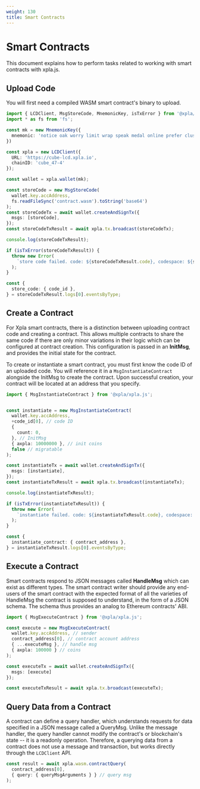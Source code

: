 ```yaml
---
weight: 130
title: Smart Contracts
---
```


# Smart Contracts

This document explains how to perform tasks related to working with smart contracts with xpla.js.

## Upload Code

You will first need a compiled WASM smart contract's binary to upload.

```ts
import { LCDClient, MsgStoreCode, MnemonicKey, isTxError } from '@xpla/xpla.js';
import * as fs from 'fs';

const mk = new MnemonicKey({
  mnemonic: 'notice oak worry limit wrap speak medal online prefer cluster roof addict wrist behave treat actual wasp year salad speed social layer crew genius'
})

const xpla = new LCDClient({
  URL: 'https://cube-lcd.xpla.io',
  chainID: 'cube_47-4'
});

const wallet = xpla.wallet(mk);

const storeCode = new MsgStoreCode(
  wallet.key.accAddress,
  fs.readFileSync('contract.wasm').toString('base64')
);
const storeCodeTx = await wallet.createAndSignTx({
  msgs: [storeCode],
});
const storeCodeTxResult = await xpla.tx.broadcast(storeCodeTx);

console.log(storeCodeTxResult);

if (isTxError(storeCodeTxResult)) {
  throw new Error(
    `store code failed. code: ${storeCodeTxResult.code}, codespace: ${storeCodeTxResult.codespace}, raw_log: ${storeCodeTxResult.raw_log}`
  );
}

const {
  store_code: { code_id },
} = storeCodeTxResult.logs[0].eventsByType;
```

## Create a Contract

For Xpla smart contracts, there is a distinction between uploading contract code and creating a contract. This allows multiple contracts to share the same code if there are only minor variations in their logic which can be configured at contract creation. This configuration is passed in an **InitMsg**, and provides the initial state for the contract.

To create or instantiate a smart contract, you must first know the code ID of an uploaded code. You will reference it in a `MsgInstantiateContract` alongside the InitMsg to create the contract. Upon successful creation, your contract will be located at an address that you specify.

```ts
import { MsgInstantiateContract } from '@xpla/xpla.js';


const instantiate = new MsgInstantiateContract(
  wallet.key.accAddress,
  +code_id[0], // code ID
  {
    count: 0,
  }, // InitMsg
  { axpla: 10000000 }, // init coins
  false // migratable
);

const instantiateTx = await wallet.createAndSignTx({
  msgs: [instantiate],
});
const instantiateTxResult = await xpla.tx.broadcast(instantiateTx);

console.log(instantiateTxResult);

if (isTxError(instantiateTxResult)) {
  throw new Error(
    `instantiate failed. code: ${instantiateTxResult.code}, codespace: ${instantiateTxResult.codespace}, raw_log: ${instantiateTxResult.raw_log}`
  );
}

const {
  instantiate_contract: { contract_address },
} = instantiateTxResult.logs[0].eventsByType;
```

## Execute a Contract

Smart contracts respond to JSON messages called **HandleMsg** which can exist as different types. The smart contract writer should provide any end-users of the smart contract with the expected format of all the varieties of HandleMsg the contract is supposed to understand, in the form of a JSON schema. The schema thus provides an analog to Ethereum contracts' ABI.

```ts
import { MsgExecuteContract } from '@xpla/xpla.js';

const execute = new MsgExecuteContract(
  wallet.key.accAddress, // sender
  contract_address[0], // contract account address
  { ...executeMsg }, // handle msg
  { axpla: 100000 } // coins
);

const executeTx = await wallet.createAndSignTx({
  msgs: [execute]
});

const executeTxResult = await xpla.tx.broadcast(executeTx);
```

## Query Data from a Contract

A contract can define a query handler, which understands requests for data specified in a JSON message called a QueryMsg. Unlike the message handler, the query handler cannot modify the contract's or blockchain's state -- it is a readonly operation. Therefore, a querying data from a contract does not use a message and transaction, but works directly through the `LCDClient` API.

```ts
const result = await xpla.wasm.contractQuery(
  contract_address[0],
  { query: { queryMsgArguments } } // query msg
);
```
